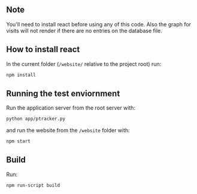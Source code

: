 ## Note
You'll need to install react before using any of this code. Also the graph for visits will not render if there are no entries on the database file.

## How to install react
In the current folder (`/website/` relative to the project root) run:
```bash
npm install
```
## Running the test enviornment
Run the application server from the root server with:
``` bash
python app/ptracker.py
```
and run the website from the `/website` folder with:
``` bash
npm start
```

## Build
Run:
``` bash
npm run-script build
```
